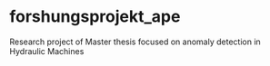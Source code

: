 # forshungsprojekt_ape
Research project of Master thesis focused on anomaly detection in Hydraulic Machines
